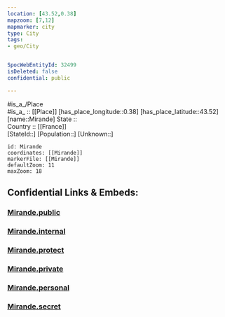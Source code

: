 ```yaml
---
location: [43.52,0.38] 
mapzoom: [7,12] 
mapmarker: city 
type: City
tags:
- geo/City


SpocWebEntityId: 32499
isDeleted: false
confidential: public

---
```

#is_a_/Place  
#is_a_ :: [[Place]] 
[has_place_longitude::0.38] 
[has_place_latitude::43.52] 
[name::Mirande] 
State ::  
Country :: [[France]]  
[StateId::] 
[Population::] 
[Unknown::] 


```leaflet
id: Mirande
coordinates: [[Mirande]] 
markerFile: [[Mirande]] 
defaultZoom: 11 
maxZoom: 18
```


## Confidential Links & Embeds: 

### [Mirande.public](/_public/\Earth\Continent\Europe\Europe~West\France\regions~France\Occitanie\departments~Occitanie\Gers\communes~Gers\Mirande\cities~MirandeMirande.public.md) 

### [Mirande.internal](/_internal/\Earth\Continent\Europe\Europe~West\France\regions~France\Occitanie\departments~Occitanie\Gers\communes~Gers\Mirande\cities~MirandeMirande.internal.md) 

### [Mirande.protect](/_protect/\Earth\Continent\Europe\Europe~West\France\regions~France\Occitanie\departments~Occitanie\Gers\communes~Gers\Mirande\cities~MirandeMirande.protect.md) 

### [Mirande.private](/_private/\Earth\Continent\Europe\Europe~West\France\regions~France\Occitanie\departments~Occitanie\Gers\communes~Gers\Mirande\cities~MirandeMirande.private.md) 

### [Mirande.personal](/_personal/\Earth\Continent\Europe\Europe~West\France\regions~France\Occitanie\departments~Occitanie\Gers\communes~Gers\Mirande\cities~MirandeMirande.personal.md) 

### [Mirande.secret](/_secret/\Earth\Continent\Europe\Europe~West\France\regions~France\Occitanie\departments~Occitanie\Gers\communes~Gers\Mirande\cities~MirandeMirande.secret.md)

